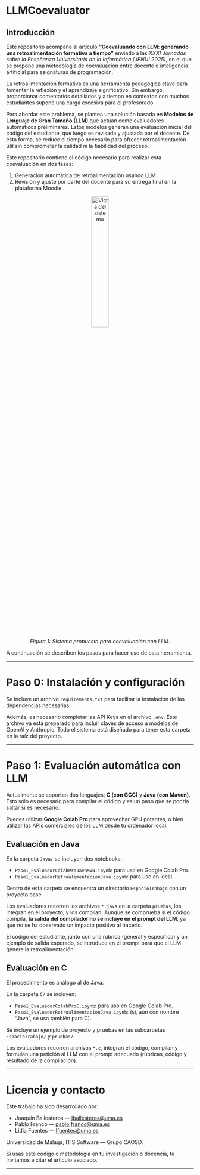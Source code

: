 # LLMCoevaluator

## Introducción

Este repositorio acompaña al artículo **“Coevaluando con LLM: generando una retroalimentación formativa a tiempo”** enviado a las *XXXI Jornadas sobre la Enseñanza Universitaria de la Informática (JENUI 2025)*, en el que se propone una metodología de coevaluación entre docente e inteligencia artificial para asignaturas de programación. 

La retroalimentación formativa es una herramienta pedagógica clave para fomentar la reflexión y el aprendizaje significativo. Sin embargo, proporcionar comentarios detallados y a tiempo en contextos con muchos estudiantes supone una carga excesiva para el profesorado. 

Para abordar este problema, se plantea una solución basada en **Modelos de Lenguaje de Gran Tamaño (LLM)** que actúan como evaluadores automáticos preliminares. Estos modelos generan una evaluación inicial del código del estudiante, que luego es revisada y ajustada por el docente. De esta forma, se reduce el tiempo necesario para ofrecer retroalimentación útil sin comprometer la calidad ni la fiabilidad del proceso.

Este repositorio contiene el código necesario para realizar esta coevaluación en dos fases:

1. Generación automática de retroalimentación usando LLM.
2. Revisión y ajuste por parte del docente para su entrega final en la plataforma Moodle.

<p align="center">
    <img src="image.png" alt="Vista del sistema" width="30%">
</p>

<p align="center">
    <em>Figura 1: Sistema propuesto para coevaluación con LLM.</em>
</p>


A continuación se describen los pasos para hacer uso de esta herramienta.

---

# Paso 0: Instalación y configuración

Se incluye un archivo `requirements.txt` para facilitar la instalación de las dependencias necesarias.

Además, es necesario completar las API Keys en el archivo `.env`. Este archivo ya está preparado para incluir claves de acceso a modelos de OpenAI y Anthropic. Todo el sistema está diseñado para tener esta carpeta en la raíz del proyecto.

---

# Paso 1: Evaluación automática con LLM

Actualmente se soportan dos lenguajes: **C (con GCC)** y **Java (con Maven)**. Esto sólo es necesario para compilar el código y es un paso que se podría saltar si es necesario.

Puedes utilizar **Google Colab Pro** para aprovechar GPU potentes, o bien utilizar las APIs comerciales de los LLM desde tu ordenador local.

## Evaluación en Java

En la carpeta `Java/` se incluyen dos notebooks:

- `Paso1_EvaluadorColabProJavaMVN.ipynb`: para uso en Google Colab Pro.
- `Paso1_EvaluadorRetroalimentacionJava.ipynb`: para uso en local.

Dentro de esta carpeta se encuentra un directorio `EspacioTrabajo` con un proyecto base.

Los evaluadores recorren los archivos `*.java` en la carpeta `pruebas`, los integran en el proyecto, y los compilan. Aunque se comprueba si el código compila, **la salida del compilador no se incluye en el prompt del LLM**, ya que no se ha observado un impacto positivo al hacerlo.

El código del estudiante, junto con una rúbrica (general y específica) y un ejemplo de salida esperado, se introduce en el prompt para que el LLM genere la retroalimentación.

## Evaluación en C

El procedimiento es análogo al de Java.

En la carpeta `C/` se incluyen:

- `Paso1_EvaluadorColabProC.ipynb`: para uso en Google Colab Pro.
- `Paso1_EvaluadorRetroalimentacionJava.ipynb`: (sí, aún con nombre “Java”, se usa también para C).

Se incluye un ejemplo de proyecto y pruebas en las subcarpetas `EspacioTrabajo/` y `pruebas/`.

Los evaluadores recorren archivos `*.c`, integran el código, compilan y formulan una petición al LLM con el prompt adecuado (rúbricas, código y resultado de la compilación).

---

# Licencia y contacto

Este trabajo ha sido desarrollado por:

- Joaquín Ballesteros — [jballesteros@uma.es](mailto:jballesteros@uma.es)
- Pablo Franco — [pablo.franco@uma.es](mailto:pablo.franco@uma.es)
- Lidia Fuentes — [lfuentes@uma.es](mailto:lfuentes@uma.es)

Universidad de Málaga, ITIS Software — Grupo CAOSD.

Si usas este código o metodología en tu investigación o docencia, te invitamos a citar el artículo asociado.

---

